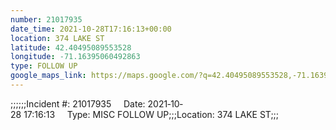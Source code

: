 ```yaml
---
number: 21017935
date_time: 2021-10-28T17:16:13+00:00
location: 374 LAKE ST
latitude: 42.40495089553528
longitude: -71.16395060492863
type: FOLLOW UP
google_maps_link: https://maps.google.com/?q=42.40495089553528,-71.16395060492863
---
```


;;;;;;Incident #: 21017935     Date: 2021‐10‐28 17:16:13     Type: MISC FOLLOW UP;;;Location: 374 LAKE ST;;;
